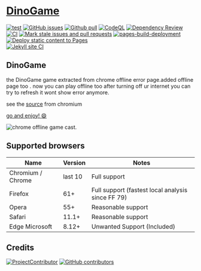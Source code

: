 # [DinoGame](https://github.com/DakshCodess/DinoGame)
[![test](https://img.shields.io/badge/test-passing-lightdarkgreen.svg)](https://dakshcodess.github.io/DinoGame/) 
[![GitHub issues](https://img.shields.io/github/issues/DakshCodess/DinoGame)](https://github.com/DakshCodess/DinoGame/issues)  [![Github pull](https://img.shields.io/github/issues-pr/DakshCodess/DinoGame)](https://github.com/DakshCodess/DinoGame/pull)
[![CodeQL](https://github.com/DakshCodess/DinoGame/actions/workflows/codeql-analysis.yml/badge.svg)](https://github.com/DakshCodess/DinoGame/actions/workflows/codeql-analysis.yml)
[![Dependency Review](https://github.com/DakshCodess/DinoGame/actions/workflows/dependency-review.yml/badge.svg)](https://github.com/DakshCodess/DinoGame/actions/workflows/dependency-review.yml)
[![CI](https://github.com/DakshCodess/DinoGame/actions/workflows/main.yml/badge.svg)](https://github.com/DakshCodess/DinoGame/actions/workflows/main.yml)
[![Mark stale issues and pull requests](https://github.com/DakshCodess/DinoGame/actions/workflows/stale.yml/badge.svg)](https://github.com/DakshCodess/DinoGame/actions/workflows/stale.yml)
[![pages-build-deployment](https://github.com/DakshCodess/DinoGame/actions/workflows/pages/pages-build-deployment/badge.svg)](https://github.com/DakshCodess/DinoGame/actions/workflows/pages/pages-build-deployment) [![Deploy static content to Pages](https://github.com/DakshCodess/DinoGame/actions/workflows/static.yml/badge.svg)](https://github.com/DakshCodess/DinoGame/actions/workflows/static.yml)  
[![Jekyll site CI](https://github.com/DakshCodess/DinoGame/actions/workflows/jekyll-docker.yml/badge.svg)](https://github.com/DakshCodess/DinoGame/actions/workflows/jekyll-docker.yml)
##
## DinoGame

the DinoGame game extracted from chrome offline error page.added offline page too . now you can play offline too after turning off ur internet you can try to refresh it wont show error anymore.

see the [source](https://cs.chromium.org/chromium/src/components/neterror/resources/offline.js?q=t-rex+package:%5Echromium$&dr=C&l=7) from chromium


[go and enjoy! :smile: ](https://the-user-python.github.io/DinoGame/)

![chrome offline game cast](assets/screenshot.gif).

## Supported browsers
| Name              | Version | Notes                                             |
| ----------------- | ------- | ------------------------------------------------- |
| Chromium / Chrome | last 10 | Full support                                      |
| Firefox           | 61+     | Full support (fastest local analysis since FF 79) |
| Opera             | 55+     | Reasonable support                                |
| Safari            | 11.1+   | Reasonable support                                |
| Edge Microsoft    | 8.12+   | Unwanted Support (Included)                       |




## Credits 


[![ProjectContributor](https://img.shields.io/badge/project-contributor-ff69b4.svg)](https://github.com/The-User-Python/DinoGame/graphs/contributors)
[![GitHub contributors](https://contrib.rocks/image?repo=The-User-Python/DinoGame)](https://github.com/The-User-Python/DinoGame/graphs/contributors)
